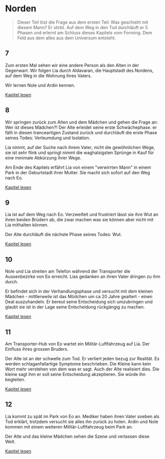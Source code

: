 # Norden
> Dieser Teil löst die Frage aus dem ersten Teil: Was geschieht mit diesem Mann? Er stirbt. Auf dem Weg in den Tod durchläuft er 5 Phasen und erlernt am Schluss dieses Kapitels vom Forming. Dem Feld aus dem alles aus dem Universum entsteht.

## 7
Zum ersten Mal sehen wir eine andere Person als den Alten in der Gegenwart. Wir folgen Lia durch Aldavaran, die Hauptstadt des Nordens, auf dem Weg in die Wohnung ihres Vaters.

Wir lernen Nole und Ardin kennen.

[Kapitel lesen](norden/7.md)

## 8
Wir springen zurück zum Alten und dem Mädchen und gehen die Frage an: Wer ist dieses Mädchen?! Der Alte erleidet seine erste Schwächephase. er fällt in diesen tranceartigen Zustand zurück und durchläuft die erste Phase seines Todes: Verleumdung und Isolation.

Lia nimmt, auf der Suche nach ihrem Vater, nicht die gewöhnlichen Wege, sie ist sehr flink und springt nimmt die waghalsigsten Sprünge in Kauf für eine minimale Abkürzung ihrer Wege.

Am Ende des Kapitels erfährt Lia von einem "verwirrten Mann" in einem Park in der Geburtstadt ihrer Mutter. Sie macht sich sofort auf den Weg nach Eo.

[Kapitel lesen](norden/8.md)

## 9
Lia ist auf dem Weg nach Eo. Verzweifelt und frustriert lässt sie ihre Wut an ihren beiden Brüdern ab, die zwar machen was sie können aber nicht mit Lia mithalten können.

Der Alte durchläuft die nächste Phase seines Todes: Wut.

[Kapitel lesen](norden/9.md)

## 10
Nole und Lia streiten am Telefon während der Transporter die Aussenbezirke von Eo erreicht. Lias gedanken an ihren Vater dringen zu ihm durch.

Er befindet sich in der Verhandlungsphase und versucht mit dem kleinen Mädchen - mittlerweile ist das Mödchen um ca 20 Jahre gealtert - einen Deal auszuhandeln. Er bereut seine Entscheidung sich umzubringen und glaubt sie ist in der Lage seine Entscheidung rückgängig zu machen.

[Kapitel lesen](norden/10.md)

## 11
Am Transporter-Hub von Eo wartet ein Militär-Luftfahrzeug auf Lia. Der Einfluss ihres grossen Bruders.

Der Alte ist an der schwelle zum Tod. Er verliert jeden bezug zur Realität. Es werden schlaganfallartige Symptome beschrieben. Die Kleine kann kein Wort mehr verstehen von dem was er sagt. Auch der Alte realisiert dies. Die kleine sagt ihm er soll seine Entscheidung akzeptieren. Sie würde ihn begleiten.

[Kapitel lesen](norden/11.md)

## 12
Lia kommt zu spät im Park von Eo an. Mediker haben ihren Vater soeben als Tod erklärt, trotzdem versucht sie alles ihn zurück zu holen. Ardin und Nole kommen mit einem weiteren Militär-Luftfahrzeug beim Park an.

Der Alte und das kleine Mädchen sehen die Szene und verlassen diese Welt.

[Kapitel lesen](norden/12.md)

